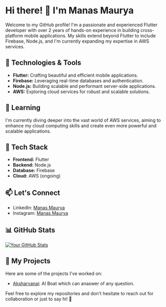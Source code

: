 # Hi there! 👋 I'm Manas Maurya

Welcome to my GitHub profile! I'm a passionate and experienced Flutter developer with over 2 years of hands-on experience in building cross-platform mobile applications. My skills extend beyond Flutter to include Firebase, Node.js, and I'm currently expanding my expertise in AWS services.

## 🚀 Technologies & Tools

- **Flutter:** Crafting beautiful and efficient mobile applications.
- **Firebase:** Leveraging real-time databases and authentication.
- **Node.js:** Building scalable and performant server-side applications.
- **AWS:** Exploring cloud services for robust and scalable solutions.

## 🌱 Learning

I'm currently diving deeper into the vast world of AWS services, aiming to enhance my cloud computing skills and create even more powerful and scalable applications.

## 🔧 Tech Stack

- **Frontend:** Flutter
- **Backend:** Node.js
- **Database:** Firebase
- **Cloud:** AWS (ongoing)

## 📫 Let's Connect

- LinkedIn: [Manas Maurya](https://www.linkedin.com/in/manas-maurya-098b93210/)
- Instagram: [Manas Maurya](https://instagram.com/manas.maury_a)

## 📊 GitHub Stats

[![Your GitHub Stats](https://github-readme-stats.vercel.app/api?username=manasmaurya0542&show_icons=true&count_private=true)](https://github.com/manasmaurya0542)

## 📂 My Projects

Here are some of the projects I've worked on:

- [Aksharvanai](https://github.com/manasmaurya0542/aksharvanai): AI Boat which can anaswer of any question.

Feel free to explore my repositories and don't hesitate to reach out for collaboration or just to say hi! 👋
